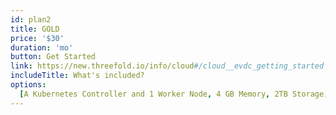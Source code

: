 ```yaml
---
id: plan2
title: GOLD
price: '$30'
duration: 'mo'
button: Get Started
link: https://new.threefold.io/info/cloud#/cloud__evdc_getting_started
includeTitle: What's included?
options:
  [A Kubernetes Controller and 1 Worker Node, 4 GB Memory, 2TB Storage, A Network Gateway]
---
```

